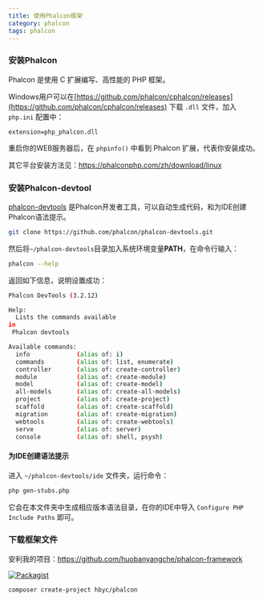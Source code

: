 ```yaml
---
title: 使用Phalcon框架
category: phalcon
tags: phalcon
---
```

### 安装Phalcon

Phalcon 是使用 C 扩展编写、高性能的 PHP 框架。

Windows用户可以在[https://github.com/phalcon/cphalcon/releases](https://github.com/phalcon/cphalcon/releases) 下载 `.dll` 文件，加入 `php.ini` 配置中：

```
extension=php_phalcon.dll
```

重启你的WEB服务器后，在 `phpinfo()` 中看到 Phalcon 扩展，代表你安装成功。

其它平台安装方法见：https://phalconphp.com/zh/download/linux
<!-- more -->
### 安装Phalcon-devtool

[phalcon-devtools](https://github.com/phalcon/phalcon-devtools) 是Phalcon开发者工具，可以自动生成代码，和为IDE创建Phalcon语法提示。

```bash
git clone https://github.com/phalcon/phalcon-devtools.git
```

然后将`~/phalcon-devtools`目录加入系统环境变量**PATH**，在命令行输入：

```bash
phalcon --help
```

返回如下信息，说明设置成功：

```bash
Phalcon DevTools (3.2.12)

Help:
  Lists the commands available 
in
 Phalcon devtools

Available commands:
  info             (alias of: i)
  commands         (alias of: list, enumerate)
  controller       (alias of: create-controller)
  module           (alias of: create-module)
  model            (alias of: create-model)
  all-models       (alias of: create-all-models)
  project          (alias of: create-project)
  scaffold         (alias of: create-scaffold)
  migration        (alias of: create-migration)
  webtools         (alias of: create-webtools)
  serve            (alias of: server)
  console          (alias of: shell, psysh)
```

#### 为IDE创建语法提示

进入 `~/phalcon-devtools/ide` 文件夹，运行命令：

```bash
php gen-stubs.php
```

它会在本文件夹中生成相应版本语法目录，在你的IDE中导入 `Configure PHP Include Paths` 即可。

### 下载框架文件

安利我的项目：https://github.com/huobanyangche/phalcon-framework

[![](https://camo.githubusercontent.com/d3e1b2e83cf1128d8efa920680443fef6527739d/68747470733a2f2f696d672e736869656c64732e696f2f7061636b61676973742f762f686279632f7068616c636f6e2e7376673f7374796c653d666c61742d737175617265 "Packagist")](https://packagist.org/packages/hbyc/phalcon)

```
composer create-project hbyc/phalcon
```



